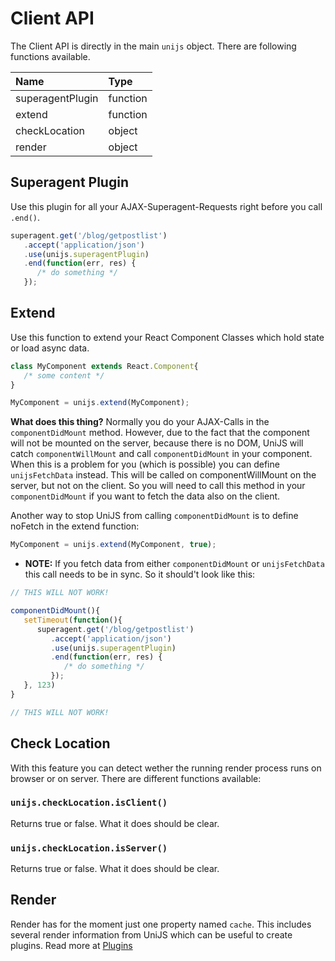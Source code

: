 # Client API
The Client API is directly in the main `unijs` object. There are following functions available.

Name             | Type
:--------------- | :-------
superagentPlugin | function
extend           | function
checkLocation    | object
render           | object

## Superagent Plugin
Use this plugin for all your AJAX-Superagent-Requests right before you call `.end()`.

```js
superagent.get('/blog/getpostlist')
   .accept('application/json')
   .use(unijs.superagentPlugin)
   .end(function(err, res) {
      /* do something */
   });
```

## Extend
Use this function to extend your React Component Classes which hold state or load async data.

```js
class MyComponent extends React.Component{
   /* some content */
}

MyComponent = unijs.extend(MyComponent);
```

**What does this thing?**
Normally you do your AJAX-Calls in the `componentDidMount` method. However, due to the fact that the component will not be mounted on the server, because there is no DOM, UniJS will catch `componentWillMount` and call `componentDidMount` in your component. When this is a problem for you (which is possible) you can define `unijsFetchData` instead. This will be called on componentWillMount on the server, but not on the client. So you will need to call this method in your `componentDidMount` if you want to fetch the data also on the client.

Another way to stop UniJS from calling `componentDidMount` is to define noFetch in the extend function:

```js
MyComponent = unijs.extend(MyComponent, true);
```

* **NOTE:** If you fetch data from either `componentDidMount` or `unijsFetchData` this call needs to be in sync. So it should't look like this:

```js
// THIS WILL NOT WORK!

componentDidMount(){
   setTimeout(function(){
      superagent.get('/blog/getpostlist')
         .accept('application/json')
         .use(unijs.superagentPlugin)
         .end(function(err, res) {
            /* do something */
         });
   }, 123)
}

// THIS WILL NOT WORK!
```

## Check Location
With this feature you can detect wether the running render process runs on browser or on server. There are different functions available:

### `unijs.checkLocation.isClient()`
Returns true or false. What it does should be clear.

### `unijs.checkLocation.isServer()`
Returns true or false. What it does should be clear.

## Render
Render has for the moment just one property named `cache`. This includes several render information from UniJS which can be useful to create plugins. Read more at [Plugins](Plugins.md)
